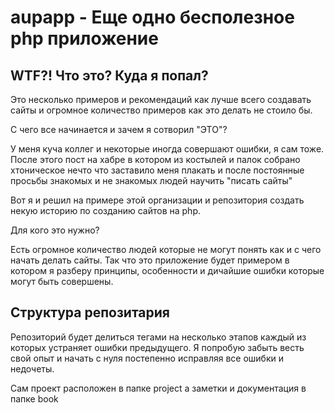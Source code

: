 # aupapp - Еще одно бесполезное php приложение

## WTF?! Что это? Куда я попал?

Это несколько примеров и рекомендаций как лучше всего создавать сайты и огромное количество примеров как это делать не стоило бы.

С чего все начинается и зачем я сотворил "ЭТО"?

У меня куча коллег и некоторые иногда совершают ошибки, я сам тоже. После этого пост на хабре в котором из костылей и палок собрано хтоническое нечто что заставило меня плакать и после постоянные просьбы знакомых и не знакомых людей научить "писать сайты"

Вот я и решил на примере этой организации и репозитория создать некую историю по созданию сайтов на php.

Для кого это нужно?

Есть огромное количество людей которые не могут понять как и с чего начать делать сайты. Так что это приложение будет примером в котором я разберу принципы, особенности и дичайшие ошибки которые могут быть совершены.

## Структура репозитария

Репозиторий будет делиться тегами на несколько этапов каждый из которых устраняет ошибки предыдущего.
Я попробую забыть весть свой опыт и начать с нуля постепенно исправляя все ошибки и недочеты.

Сам проект расположен в папке project a заметки и документация в папке book




